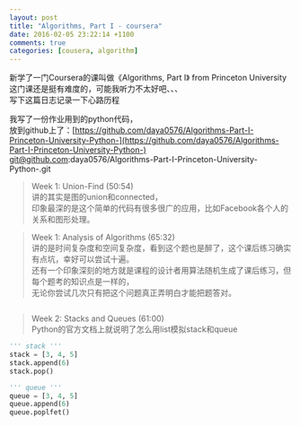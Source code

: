 ```yaml
---
layout: post
title: "Algorithms, Part I - coursera"
date: 2016-02-05 23:22:14 +1100
comments: true
categories: [cousera, algorithm]
---
```


新学了一门Coursera的课叫做《Algorithms, Part I》 from Princeton University    
这门课还是挺有难度的，可能我听力不太好吧、、、    
写下这篇日志记录一下心路历程    

<!--more-->

我写了一份作业用到的python代码，    
放到github上了：[https://github.com/daya0576/Algorithms-Part-I-Princeton-University-Python-](https://github.com/daya0576/Algorithms-Part-I-Princeton-University-Python-)    
git@github.com:daya0576/Algorithms-Part-I-Princeton-University-Python-.git

> Week 1: Union-Find (50:54)    
讲的其实是图的union和connected，    
印象最深的是这个简单的代码有很多很广的应用，比如Facebook各个人的关系和图形处理。    


> Week 1: Analysis of Algorithms (65:32)    
讲的是时间复杂度和空间复杂度，看到这个题也是醉了，这个课后练习确实有点坑，幸好可以尝试十遍。    
还有一个印象深刻的地方就是课程的设计者用算法随机生成了课后练习，但每个题考的知识点是一样的，    
无论你尝试几次只有把这个问题真正弄明白才能把题答对。   
<img  style="max-height:430px" class="lazy" data-original="/images/blog/160205_algorithm_coursera/algorithm.jpg">
 

> Week 2: Stacks and Queues (61:00)   
Python的官方文档上就说明了怎么用list模拟stack和queue     
``` python
''' stack '''
stack = [3, 4, 5]
stack.append(6)
stack.pop()

''' queue '''
queue = [3, 4, 5]
queue.append(6)
queue.poplfet()
```
 










